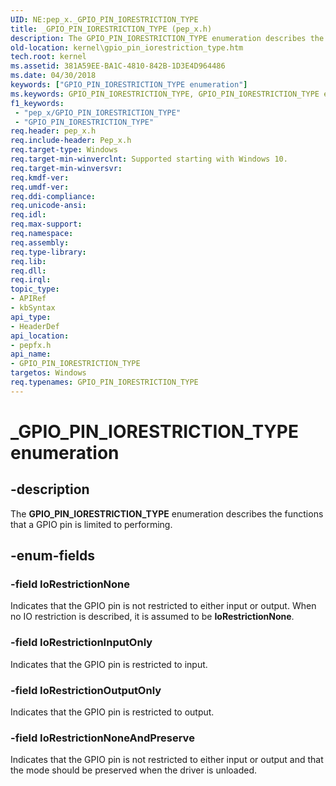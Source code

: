```yaml
---
UID: NE:pep_x._GPIO_PIN_IORESTRICTION_TYPE
title: _GPIO_PIN_IORESTRICTION_TYPE (pep_x.h)
description: The GPIO_PIN_IORESTRICTION_TYPE enumeration describes the functions that a GPIO pin is limited to performing.
old-location: kernel\gpio_pin_iorestriction_type.htm
tech.root: kernel
ms.assetid: 381A59EE-BA1C-4810-842B-1D3E4D964486
ms.date: 04/30/2018
keywords: ["GPIO_PIN_IORESTRICTION_TYPE enumeration"]
ms.keywords: GPIO_PIN_IORESTRICTION_TYPE, GPIO_PIN_IORESTRICTION_TYPE enumeration [Kernel-Mode Driver Architecture], IoRestrictionInputOnly, IoRestrictionNone, IoRestrictionNoneAndPreserve, IoRestrictionOutputOnly, _GPIO_PIN_IORESTRICTION_TYPE, kernel.gpio_pin_iorestriction_type, pepfx/GPIO_PIN_IORESTRICTION_TYPE, pepfx/IoRestrictionInputOnly, pepfx/IoRestrictionNone, pepfx/IoRestrictionNoneAndPreserve, pepfx/IoRestrictionOutputOnly
f1_keywords:
 - "pep_x/GPIO_PIN_IORESTRICTION_TYPE"
 - "GPIO_PIN_IORESTRICTION_TYPE"
req.header: pep_x.h
req.include-header: Pep_x.h
req.target-type: Windows
req.target-min-winverclnt: Supported starting with Windows 10.
req.target-min-winversvr: 
req.kmdf-ver: 
req.umdf-ver: 
req.ddi-compliance: 
req.unicode-ansi: 
req.idl: 
req.max-support: 
req.namespace: 
req.assembly: 
req.type-library: 
req.lib: 
req.dll: 
req.irql: 
topic_type:
- APIRef
- kbSyntax
api_type:
- HeaderDef
api_location:
- pepfx.h
api_name:
- GPIO_PIN_IORESTRICTION_TYPE
targetos: Windows
req.typenames: GPIO_PIN_IORESTRICTION_TYPE
---
```


# _GPIO_PIN_IORESTRICTION_TYPE enumeration


## -description


The <b>GPIO_PIN_IORESTRICTION_TYPE</b> enumeration describes the functions that a GPIO pin is limited to performing.


## -enum-fields




### -field IoRestrictionNone

Indicates that the GPIO pin is not restricted to either input or output. When no IO restriction is described, it is assumed to be <b>IoRestrictionNone</b>. 


### -field IoRestrictionInputOnly

Indicates that the GPIO pin is restricted to input. 


### -field IoRestrictionOutputOnly

Indicates that the GPIO pin is restricted to output. 


### -field IoRestrictionNoneAndPreserve

Indicates that the GPIO pin is not restricted to either input or output and that the mode should be preserved when the driver is unloaded. 

